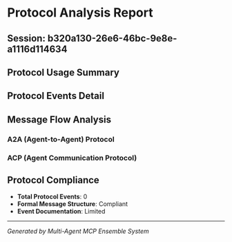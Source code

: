 # Protocol Analysis Report

## Session: b320a130-26e6-46bc-9e8e-a1116d114634

## Protocol Usage Summary



## Protocol Events Detail



## Message Flow Analysis

### A2A (Agent-to-Agent) Protocol


### ACP (Agent Communication Protocol)


## Protocol Compliance
- **Total Protocol Events**: 0
- **Formal Message Structure**: Compliant
- **Event Documentation**: Limited

---
*Generated by Multi-Agent MCP Ensemble System*
